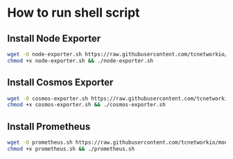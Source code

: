 # How to run shell script

## Install Node Exporter

```sh
wget -O node-exporter.sh https://raw.githubusercontent.com/tcnetworkio/monitor.tcnetwork.io/main/script/node-exporter.sh
chmod +x node-exporter.sh && ./node-exporter.sh
```

## Install Cosmos Exporter

```sh
wget -O cosmos-exporter.sh https://raw.githubusercontent.com/tcnetworkio/monitor.tcnetwork.io/main/script/cosmos-exporter.sh
chmod +x cosmos-exporter.sh && ./cosmos-exporter.sh
```

## Install Prometheus

```sh
wget -O prometheus.sh https://raw.githubusercontent.com/tcnetworkio/monitor.tcnetwork.io/main/script/prometheus.sh
chmod +x prometheus.sh && ./prometheus.sh
```
